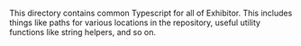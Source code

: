 This directory contains common Typescript for all of Exhibitor. This includes things like paths for various locations in the repository, useful utility functions like string helpers, and so on.